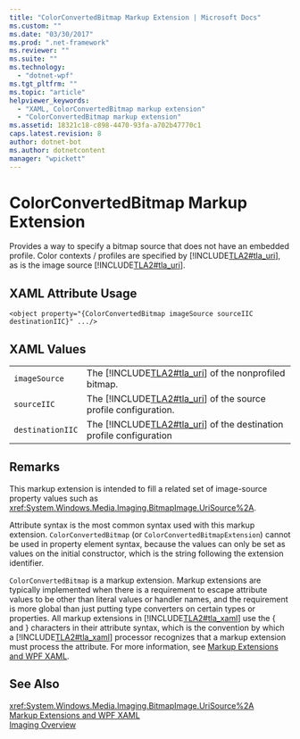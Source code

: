 ```yaml
---
title: "ColorConvertedBitmap Markup Extension | Microsoft Docs"
ms.custom: ""
ms.date: "03/30/2017"
ms.prod: ".net-framework"
ms.reviewer: ""
ms.suite: ""
ms.technology: 
  - "dotnet-wpf"
ms.tgt_pltfrm: ""
ms.topic: "article"
helpviewer_keywords: 
  - "XAML, ColorConvertedBitmap markup extension"
  - "ColorConvertedBitmap markup extension"
ms.assetid: 18321c18-c898-4470-93fa-a702b47770c1
caps.latest.revision: 8
author: dotnet-bot
ms.author: dotnetcontent
manager: "wpickett"
---
```

# ColorConvertedBitmap Markup Extension
Provides a way to specify a bitmap source that does not have an embedded profile. Color contexts / profiles are specified by [!INCLUDE[TLA2#tla_uri](../../../../includes/tla2sharptla-uri-md.md)], as is the image source [!INCLUDE[TLA2#tla_uri](../../../../includes/tla2sharptla-uri-md.md)].  
  
## XAML Attribute Usage  
  
```  
<object property="{ColorConvertedBitmap imageSource sourceIIC destinationIIC}" .../>  
```  
  
## XAML Values  
  
|||  
|-|-|  
|`imageSource`|The [!INCLUDE[TLA2#tla_uri](../../../../includes/tla2sharptla-uri-md.md)] of the nonprofiled bitmap.|  
|`sourceIIC`|The [!INCLUDE[TLA2#tla_uri](../../../../includes/tla2sharptla-uri-md.md)] of the source profile configuration.|  
|`destinationIIC`|The [!INCLUDE[TLA2#tla_uri](../../../../includes/tla2sharptla-uri-md.md)] of the destination profile configuration|  
  
## Remarks  
 This markup extension is intended to fill a related set of image-source property values such as <xref:System.Windows.Media.Imaging.BitmapImage.UriSource%2A>.  
  
 Attribute syntax is the most common syntax used with this markup extension. `ColorConvertedBitmap` (or `ColorConvertedBitmapExtension`) cannot be used in property element syntax, because the values can only be set as values on the initial constructor, which is the string following the extension identifier.  
  
 `ColorConvertedBitmap` is a markup extension. Markup extensions are typically implemented when there is a requirement to escape attribute values to be other than literal values or handler names, and the requirement is more global than just putting type converters on certain types or properties. All markup extensions in [!INCLUDE[TLA2#tla_xaml](../../../../includes/tla2sharptla-xaml-md.md)] use the { and } characters in their attribute syntax, which is the convention by which a [!INCLUDE[TLA2#tla_xaml](../../../../includes/tla2sharptla-xaml-md.md)] processor recognizes that a markup extension must process the attribute. For more information, see [Markup Extensions and WPF XAML](../../../../docs/framework/wpf/advanced/markup-extensions-and-wpf-xaml.md).  
  
## See Also  
 <xref:System.Windows.Media.Imaging.BitmapImage.UriSource%2A>   
 [Markup Extensions and WPF XAML](../../../../docs/framework/wpf/advanced/markup-extensions-and-wpf-xaml.md)   
 [Imaging Overview](../../../../docs/framework/wpf/graphics-multimedia/imaging-overview.md)